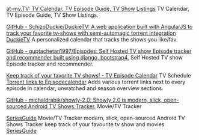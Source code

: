 
[at-my.TV: TV Calendar, TV Episode Guide, TV Show Listings](https://at-my.tv/)
TV Calendar, TV Episode Guide, TV Show Listings.

[GitHub - SchizoDuckie/DuckieTV: A web application built with AngularJS to track your favorite tv-shows with semi-automagic torrent integration](https://github.com/SchizoDuckie/DuckieTV)
[DuckieTV](http://schizoduckie.github.io/DuckieTV/?from=duckie.tv&/)
A personalized calendar that tracks the shows you like/fav.

[GitHub - guptachetan1997/Episodes: Self Hosted TV show Episode tracker and recommender built using django, bootstrap4.](https://github.com/guptachetan1997/Episodes)
Self Hosted TV show Episode tracker and recommender.

[Keep track of your favorite TV shows! - TV Episode Calendar](https://episodecalendar.com/)
TV Schedule
[Torrent links to Episodecalendar](https://greasyfork.org/en/scripts/457743-torrent-links-to-episodecalendar)
Adds various torrent links next to every episode in calendar, unwatched and season overview sections.

[GitHub - michaldrabik/showly-2.0: Showly 2.0 is modern, slick, open-sourced Android TV Shows Tracker.](https://github.com/michaldrabik/showly-2.0)
Movie/TV Tracker

[SeriesGuide](https://github.com/UweTrottmann/SeriesGuide/)
Movie/TV Tracker
modern, slick, open-sourced Android TV Shows Tracker
keep track of your favourite tv show and movies
[SeriesGuide](https://www.seriesgui.de/)

